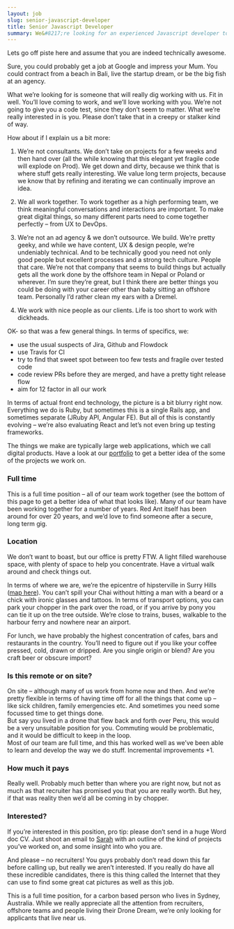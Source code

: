 ```yaml
---
layout: job
slug: senior-javascript-developer
title: Senior Javascript Developer
summary: We&#8217;re looking for an experienced Javascript developer to help us create some incredible digital experiences. Front end technology has changed in amazing and incredible ways. New stuff comes out each week. How it fits in has become more and more critical. We need you to help us build awesome things.
---
```


Lets go off piste here and assume that you are indeed technically awesome.

Sure, you could probably get a job at Google and impress your Mum. You could contract from a beach in Bali, live the startup dream, or be the big fish at an agency.

What we&#8217;re looking for is someone that will really dig working with us. Fit in well. You&#8217;ll love coming to work, and we&#8217;ll love working with you. We&#8217;re not going to give you a code test, since they don&#8217;t seem to matter. What we&#8217;re really interested in is you. Please don&#8217;t take that in a creepy or stalker kind of way.

How about if I explain us a bit more:

1. We&#8217;re not consultants. We don&#8217;t take on projects for a few weeks and then hand over (all the while knowing that this elegant yet fragile code will explode on Prod). We get down and dirty, because we think that is where stuff gets really interesting. We value long term projects, because we know that by refining and iterating we can continually improve an idea.

2. We all work together. To work together as a high performing team, we think meaningful conversations and interactions are important. To make great digital things, so many different parts need to come together perfectly &#8211; from UX to DevOps.

3. We&#8217;re not an ad agency &amp; we don&#8217;t outsource. We build. We&#8217;re pretty geeky, and while we have content, UX &amp; design people, we&#8217;re undeniably technical. And to be technically good you need not only good people but excellent processes and a strong tech culture. People that care. We&#8217;re not that company that seems to build things but actually gets all the work done by the offshore team in Nepal or Poland or wherever. I&#8217;m sure they&#8217;re great, but I think there are better things you could be doing with your career other than baby sitting an offshore team. Personally I&#8217;d rather clean my ears with a Dremel.

4. We work with nice people as our clients. Life is too short to work with dickheads.

OK- so that was a few general things. In terms of specifics, we:

* use the usual suspects of Jira, Github and Flowdock
* use Travis for CI
* try to find that sweet spot between too few tests and fragile over tested code
* code review PRs before they are merged, and have a pretty tight release flow
* aim for 12 factor in all our work

In terms of actual front end technology, the picture is a bit blurry right now. Everything we do is Ruby, but sometimes this is a single Rails app, and sometimes separate (JRuby API, Angular FE). But all of this is constantly evolving &#8211; we&#8217;re also evaluating React and let&#8217;s not even bring up testing frameworks.

The things we make are typically large web applications, which we call digital products. Have a look at our <a href="http://redant.com.au/portfolio/">portfolio</a> to get a better idea of the some of the projects we work on.

### Full time

This is a full time position &#8211; all of our team work together (see the bottom of this page to get a better idea of what that looks like). Many of our team have been working together for a number of years. Red Ant itself has been around for over 20 years, and we’d love to find someone after a secure, long term gig.

### Location

We don&#8217;t want to boast, but our office is pretty <span class="caps">FTW</span>. A light filled warehouse space, with plenty of space to help you concentrate. Have a virtual walk around and check things out.

In terms of where we are, we&#8217;re the epicentre of hipsterville in Surry Hills (<a href="/about-red-ant/map/">map here</a>). You can&#8217;t spill your Chai without hitting a man with a beard or a chick with ironic glasses and tattoos. In terms of transport options, you can park your chopper in the park over the road, or if you arrive by pony you can tie it up on the tree outside. We’re close to trains, buses, walkable to the harbour ferry and nowhere near an airport.

For lunch, we have probably the highest concentration of cafes, bars and restaurants in the country. You’ll need to figure out if you like your coffee pressed, cold, drawn or dripped. Are you single origin or blend? Are you craft beer or obscure import?

### Is this remote or on site?

On site &#8211; although many of us work from home now and then. And we’re pretty flexible in terms of having time off for all the things that come up &#8211; like sick children, family emergencies etc. And sometimes you need some focussed time to get things done.<br />
But say you lived in a drone that flew back and forth over Peru, this would be a very unsuitable position for you. Commuting would be problematic, and it would be difficult to keep in the loop.<br />
Most of our team are full time, and this has worked well as we’ve been able to learn and develop the way we do stuff. Incremental improvements +1.

### How much it pays

Really well. Probably much better than where you are right now, but not as much as that recruiter has promised you that you are really worth. But hey, if that was reality then we&#8217;d all be coming in by chopper.

### Interested?

If you’re interested in this position, pro tip: please don’t send in a huge Word doc CV. Just shoot an email to <a href="mailto:jobs@redant.com.au">Sarah</a> with an outline of the kind of projects you’ve worked on, and some insight into who you are.

And please – no recruiters! You guys probably don&#8217;t read down this far before calling up, but really we aren&#8217;t interested. If you really do have all these incredible candidates, there is this thing called the Internet that they can use to find some great cat pictures as well as this job.

This is a full time position, for a carbon based person who lives in Sydney, Australia. While we really appreciate all the attention from recruiters, offshore teams and people living their Drone Dream, we’re only looking for applicants that live near us.
